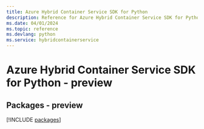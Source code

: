 ```yaml
---
title: Azure Hybrid Container Service SDK for Python
description: Reference for Azure Hybrid Container Service SDK for Python
ms.date: 04/01/2024
ms.topic: reference
ms.devlang: python
ms.service: hybridcontainerservice
---
```

# Azure Hybrid Container Service SDK for Python - preview
## Packages - preview
[!INCLUDE [packages](hybrid-container-service-index.md)]